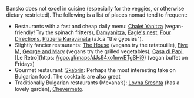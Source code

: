 Bansko does not excel in cuisine (especially for the veggies, or otherwise dietary restricted). The following is a list of places nomad tend to frequent:

- Restaurants with a fast and cheap daily menu: [Chalet Yanitza](https://goo.gl/maps/5DXUyvc46GuFuGF6A) (vegan-friendly! Try the spinach fritters), [Damyanitza](https://goo.gl/maps/7qyEg5q3SjDVMmVr8), [Eagle's nest](https://goo.gl/maps/3E8aqpRo1dxa2w846), [Four Directions](https://goo.gl/maps/b36HceoCJPfpi3oAA), [Pizzeria Karavanata](https://www.notion.so/Bansko-Bingo-6f02cf5afc854b799ebbf4d6b0cb9e58?pvs=21) (a.k.a "the gypsies").
- Slightly fancier restaurants: [The House](https://goo.gl/maps/Mgn3CM7JqXbGVaDV8) (vegans try the ratatouille), [Five M](https://goo.gl/maps/a4jH7wNpWBRmq4xb9), [George and Mary](https://goo.gl/maps/t8ArJ3v78FnLKxR66) (vegans try the grilled vegetables), [Casa di Papi](https://goo.gl/maps/UJhca6oDZMneavfd6), [Le Retro](https: [//goo.gl/maps/dJs94xo1mwETgSHi9](notion://goo.gl/maps/dJs94xo1mwETgSHi9)) (vegan buffet on Fridays)
- Gourmet restaurant: [Skabrin](https://goo.gl/maps/yRdJStKpZq4J7CvE9): Perhaps the most interesting take on Bulgarian food. The cocktails are also great
- Traditionally Bulgarian restaurants (Mexana’s): [Lovna Sreshta](https://goo.gl/maps/rgu4RRWCNLDZa3Pv5) (has a lovely garden), [Chevermeto](https://goo.gl/maps/ExSmyV6Ydt4gdyUQ9).